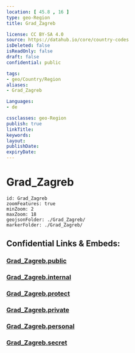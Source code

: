 ```yaml
---
location: [ 45.8 , 16 ] 
type: geo-Region
title: Grad_Zagreb

license: CC BY-SA 4.0
source: https://datahub.io/core/country-codes
isDeleted: false
isReadOnly: false
draft: false
confidential: public

tags:
- geo/Country/Region
aliases:
- Grad_Zagreb

Languages:
- de

cssclasses: geo-Region
publish: true
linkTitle: 
keywords: 
layout: 
publishDate: 
expiryDate: 
---
```


# Grad_Zagreb

```leaflet
id: Grad_Zagreb
zoomFeatures: true 
minZoom: 2 
maxZoom: 18
geojsonFolder: ./Grad_Zagreb/
markerFolder: ./Grad_Zagreb/
```


## Confidential Links & Embeds: 

### [Grad_Zagreb.public](/_public/\Earth\Continent\Europe\Europe~Central\Croatia\CountiesGrad_Zagreb.public.md) 

### [Grad_Zagreb.internal](/_internal/\Earth\Continent\Europe\Europe~Central\Croatia\CountiesGrad_Zagreb.internal.md) 

### [Grad_Zagreb.protect](/_protect/\Earth\Continent\Europe\Europe~Central\Croatia\CountiesGrad_Zagreb.protect.md) 

### [Grad_Zagreb.private](/_private/\Earth\Continent\Europe\Europe~Central\Croatia\CountiesGrad_Zagreb.private.md) 

### [Grad_Zagreb.personal](/_personal/\Earth\Continent\Europe\Europe~Central\Croatia\CountiesGrad_Zagreb.personal.md) 

### [Grad_Zagreb.secret](/_secret/\Earth\Continent\Europe\Europe~Central\Croatia\CountiesGrad_Zagreb.secret.md)

